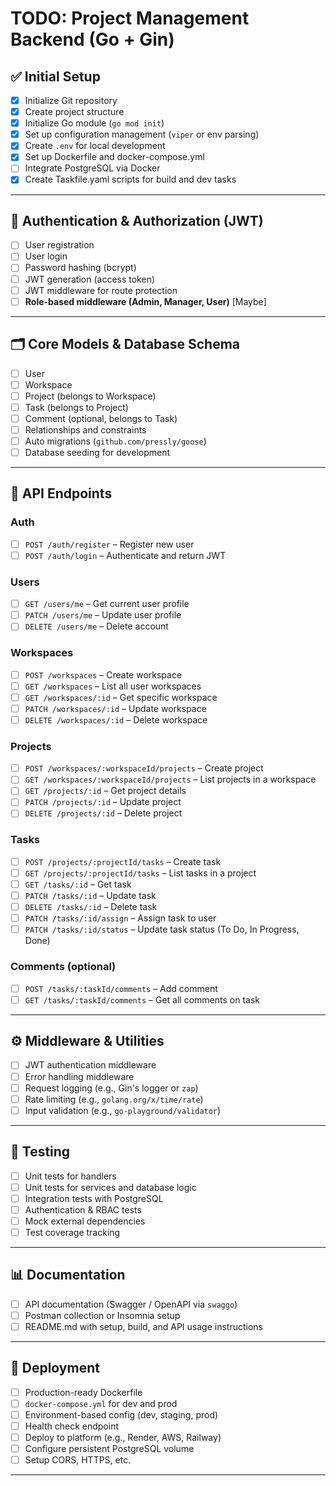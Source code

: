 # TODO: Project Management Backend (Go + Gin)

## ✅ Initial Setup
- [X] Initialize Git repository
- [X] Create project structure 
- [X] Initialize Go module (`go mod init`)
- [X] Set up configuration management (`viper` or env parsing)
- [X] Create `.env` for local development
- [X] Set up Dockerfile and docker-compose.yml
- [ ] Integrate PostgreSQL via Docker
- [X] Create Taskfile.yaml scripts for build and dev tasks

---

## 🔐 Authentication & Authorization (JWT)
- [ ] User registration
- [ ] User login
- [ ] Password hashing (bcrypt)
- [ ] JWT generation (access token)
- [ ] JWT middleware for route protection
- [ ] **Role-based middleware (Admin, Manager, User)** [Maybe]

---

## 🗂️ Core Models & Database Schema
- [ ] User
- [ ] Workspace
- [ ] Project (belongs to Workspace)
- [ ] Task (belongs to Project)
- [ ] Comment (optional, belongs to Task)
- [ ] Relationships and constraints
- [ ] Auto migrations (`github.com/pressly/goose`)
- [ ] Database seeding for development

---

## 🔁 API Endpoints

### Auth
- [ ] `POST /auth/register` – Register new user
- [ ] `POST /auth/login` – Authenticate and return JWT

### Users
- [ ] `GET /users/me` – Get current user profile
- [ ] `PATCH /users/me` – Update user profile
- [ ] `DELETE /users/me` – Delete account

### Workspaces
- [ ] `POST /workspaces` – Create workspace
- [ ] `GET /workspaces` – List all user workspaces
- [ ] `GET /workspaces/:id` – Get specific workspace
- [ ] `PATCH /workspaces/:id` – Update workspace
- [ ] `DELETE /workspaces/:id` – Delete workspace

### Projects
- [ ] `POST /workspaces/:workspaceId/projects` – Create project
- [ ] `GET /workspaces/:workspaceId/projects` – List projects in a workspace
- [ ] `GET /projects/:id` – Get project details
- [ ] `PATCH /projects/:id` – Update project
- [ ] `DELETE /projects/:id` – Delete project

### Tasks
- [ ] `POST /projects/:projectId/tasks` – Create task
- [ ] `GET /projects/:projectId/tasks` – List tasks in a project
- [ ] `GET /tasks/:id` – Get task
- [ ] `PATCH /tasks/:id` – Update task
- [ ] `DELETE /tasks/:id` – Delete task
- [ ] `PATCH /tasks/:id/assign` – Assign task to user
- [ ] `PATCH /tasks/:id/status` – Update task status (To Do, In Progress, Done)

### Comments (optional)
- [ ] `POST /tasks/:taskId/comments` – Add comment
- [ ] `GET /tasks/:taskId/comments` – Get all comments on task

---

## ⚙️ Middleware & Utilities
- [ ] JWT authentication middleware
- [ ] Error handling middleware
- [ ] Request logging (e.g., Gin's logger or `zap`)
- [ ] Rate limiting (e.g., `golang.org/x/time/rate`)
- [ ] Input validation (e.g., `go-playground/validator`)

---

## 🧪 Testing
- [ ] Unit tests for handlers
- [ ] Unit tests for services and database logic
- [ ] Integration tests with PostgreSQL
- [ ] Authentication & RBAC tests
- [ ] Mock external dependencies
- [ ] Test coverage tracking

---

## 📊 Documentation
- [ ] API documentation (Swagger / OpenAPI via `swaggo`)
- [ ] Postman collection or Insomnia setup
- [ ] README.md with setup, build, and API usage instructions

---

## 🚀 Deployment
- [ ] Production-ready Dockerfile
- [ ] `docker-compose.yml` for dev and prod
- [ ] Environment-based config (dev, staging, prod)
- [ ] Health check endpoint
- [ ] Deploy to platform (e.g., Render, AWS, Railway)
- [ ] Configure persistent PostgreSQL volume
- [ ] Setup CORS, HTTPS, etc.

---
